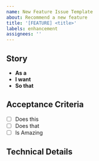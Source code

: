 ```yaml
---
name: New Feature Issue Template
about: Recommend a new feature
title: '[FEATURE] <title>'
labels: enhancement
assignees: ''
---
```

<!-- New feature template !-->
## Story
* **As a**
* **I want**
* **So that**

## Acceptance Criteria

- [ ] Does this
- [ ] Does that
- [ ] Is Amazing

## Technical Details
